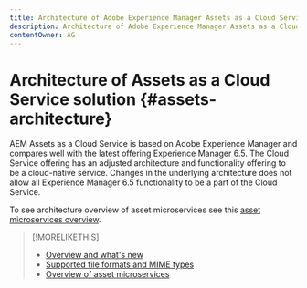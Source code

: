 ```yaml
---
title: Architecture of Adobe Experience Manager Assets as a Cloud Service
description: Architecture of Adobe Experience Manager Assets as a Cloud Service
contentOwner: AG
---
```


# Architecture of Assets as a Cloud Service solution {#assets-architecture}

AEM Assets as a Cloud Service is based on Adobe Experience Manager and compares well with the latest offering Experience Manager 6.5. The Cloud Service offering has an adjusted architecture and functionality offering to be a cloud-native service. Changes in the underlying architecture does not allow all Experience Manager 6.5 functionality to be a part of the Cloud Service.

To see architecture overview of asset microservices see this [asset microservices overview](asset-microservices-overview.md#asset-microservices-architecture).

>[!MORELIKETHIS]
>
>* [Overview and what's new](/help/assets/overview.md)
>* [Supported file formats and MIME types](file-format-support.md)
>* [Overview of asset microservices](asset-microservices-overview.md)